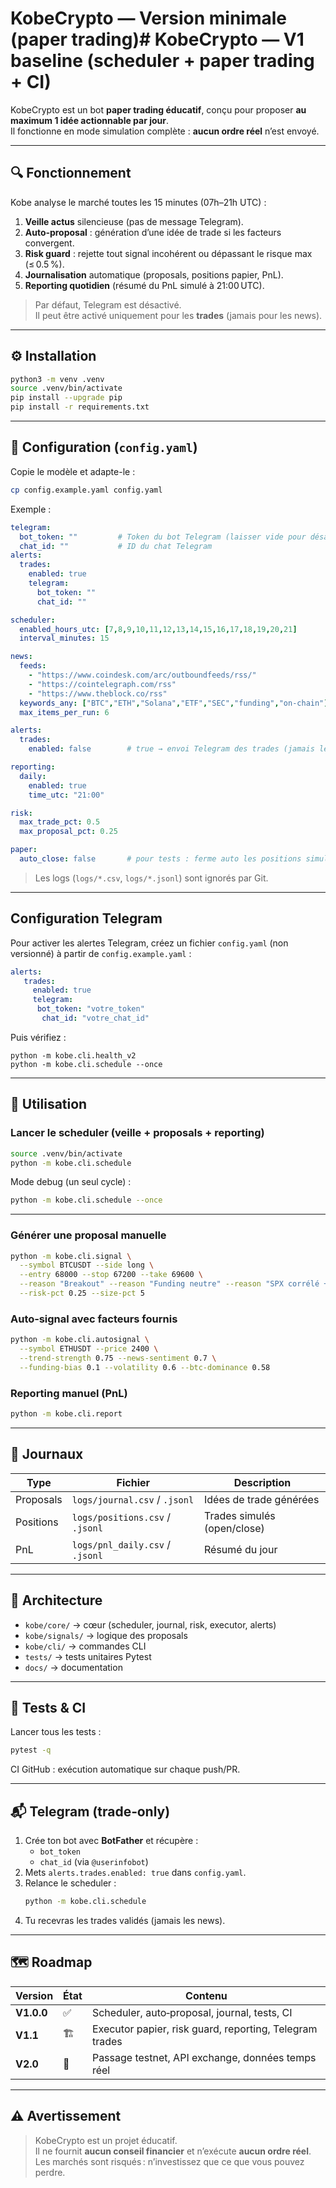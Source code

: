 # KobeCrypto — Version minimale (paper trading)# KobeCrypto — V1 baseline (scheduler + paper trading + CI)

KobeCrypto est un bot **paper trading éducatif**, conçu pour proposer **au maximum 1 idée actionnable par jour**.  
Il fonctionne en mode simulation complète : **aucun ordre réel** n’est envoyé.

---

## 🔍 Fonctionnement

Kobe analyse le marché toutes les 15 minutes (07h–21h UTC) :

1. **Veille actus** silencieuse (pas de message Telegram).  
2. **Auto‑proposal** : génération d’une idée de trade si les facteurs convergent.  
3. **Risk guard** : rejette tout signal incohérent ou dépassant le risque max (≤ 0.5 %).  
4. **Journalisation** automatique (proposals, positions papier, PnL).  
5. **Reporting quotidien** (résumé du PnL simulé à 21:00 UTC).  

> Par défaut, Telegram est désactivé.  
> Il peut être activé uniquement pour les **trades** (jamais pour les news).

---

## ⚙️ Installation

```bash
python3 -m venv .venv
source .venv/bin/activate
pip install --upgrade pip
pip install -r requirements.txt
```

---

## 🧩 Configuration (`config.yaml`)

Copie le modèle et adapte-le :
```bash
cp config.example.yaml config.yaml
```

Exemple :
```yaml
telegram:
  bot_token: ""         # Token du bot Telegram (laisser vide pour désactiver)
  chat_id: ""           # ID du chat Telegram
alerts:
  trades:
    enabled: true
    telegram:
      bot_token: ""
      chat_id: ""

scheduler:
  enabled_hours_utc: [7,8,9,10,11,12,13,14,15,16,17,18,19,20,21]
  interval_minutes: 15

news:
  feeds:
    - "https://www.coindesk.com/arc/outboundfeeds/rss/"
    - "https://cointelegraph.com/rss"
    - "https://www.theblock.co/rss"
  keywords_any: ["BTC","ETH","Solana","ETF","SEC","funding","on-chain"]
  max_items_per_run: 6

alerts:
  trades:
    enabled: false        # true → envoi Telegram des trades (jamais les news)

reporting:
  daily:
    enabled: true
    time_utc: "21:00"

risk:
  max_trade_pct: 0.5
  max_proposal_pct: 0.25

paper:
  auto_close: false       # pour tests : ferme auto les positions simulées
```

> Les logs (`logs/*.csv`, `logs/*.jsonl`) sont ignorés par Git.

---
## Configuration Telegram
Pour activer les alertes Telegram, créez un fichier `config.yaml` (non versionné) à partir de `config.example.yaml` :
```yaml
alerts:
   trades:
     enabled: true
     telegram:
      bot_token: "votre_token"
       chat_id: "votre_chat_id"
 ```
Puis vérifiez :
 ```
 python -m kobe.cli.health_v2
 python -m kobe.cli.schedule --once
 ```
 ---

## 🚀 Utilisation

### Lancer le scheduler (veille + proposals + reporting)
```bash
source .venv/bin/activate
python -m kobe.cli.schedule
```

Mode debug (un seul cycle) :
```bash
python -m kobe.cli.schedule --once
```

---

### Générer une proposal manuelle
```bash
python -m kobe.cli.signal \
  --symbol BTCUSDT --side long \
  --entry 68000 --stop 67200 --take 69600 \
  --reason "Breakout" --reason "Funding neutre" --reason "SPX corrélé +" \
  --risk-pct 0.25 --size-pct 5
```

### Auto‑signal avec facteurs fournis
```bash
python -m kobe.cli.autosignal \
  --symbol ETHUSDT --price 2400 \
  --trend-strength 0.75 --news-sentiment 0.7 \
  --funding-bias 0.1 --volatility 0.6 --btc-dominance 0.58
```

### Reporting manuel (PnL)
```bash
python -m kobe.cli.report
```

---

## 📂 Journaux

| Type | Fichier | Description |
|------|----------|-------------|
| Proposals | `logs/journal.csv` / `.jsonl` | Idées de trade générées |
| Positions | `logs/positions.csv` / `.jsonl` | Trades simulés (open/close) |
| PnL | `logs/pnl_daily.csv` / `.jsonl` | Résumé du jour |

---

## 🧠 Architecture

- `kobe/core/` → cœur (scheduler, journal, risk, executor, alerts)
- `kobe/signals/` → logique des proposals
- `kobe/cli/` → commandes CLI
- `tests/` → tests unitaires Pytest
- `docs/` → documentation

---

## 🧪 Tests & CI

Lancer tous les tests :
```bash
pytest -q
```

CI GitHub : exécution automatique sur chaque push/PR.

---

## 📬 Telegram (trade‑only)

1. Crée ton bot avec **BotFather** et récupère :
   - `bot_token`
   - `chat_id` (via `@userinfobot`)
2. Mets `alerts.trades.enabled: true` dans `config.yaml`.
3. Relance le scheduler :
   ```bash
   python -m kobe.cli.schedule
   ```
4. Tu recevras les trades validés (jamais les news).

---

## 🗺️ Roadmap

| Version | État | Contenu |
|----------|------|---------|
| **V1.0.0** | ✅ | Scheduler, auto‑proposal, journal, tests, CI |
| **V1.1** | 🏗️ | Executor papier, risk guard, reporting, Telegram trades |
| **V2.0** | 🚧 | Passage testnet, API exchange, données temps réel |

---

## ⚠️ Avertissement

> KobeCrypto est un projet éducatif.  
> Il ne fournit **aucun conseil financier** et n’exécute **aucun ordre réel**.  
> Les marchés sont risqués : n’investissez que ce que vous pouvez perdre.